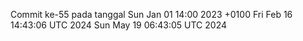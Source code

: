 Commit ke-55 pada tanggal Sun Jan 01 14:00 2023 +0100
Fri Feb 16 14:43:06 UTC 2024
Sun May 19 06:43:05 UTC 2024

